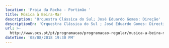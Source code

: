 ```yaml
---
location: 'Praia da Rocha - Portimão '
title: Música à Beira-Mar
description: 'Orquestra Clássica do Sul; José Eduardo Gomes: Direção'
descriptionEn: 'Orquestra Clássica do Sul ; José Eduardo Gomes: Direction '
url: >-
  http://www.ocs.pt/pt/programacao/programacao-regular/musica-a-beira-mar-portimao
dateTime: '08/08/2018 19:30 PM'
---
```



